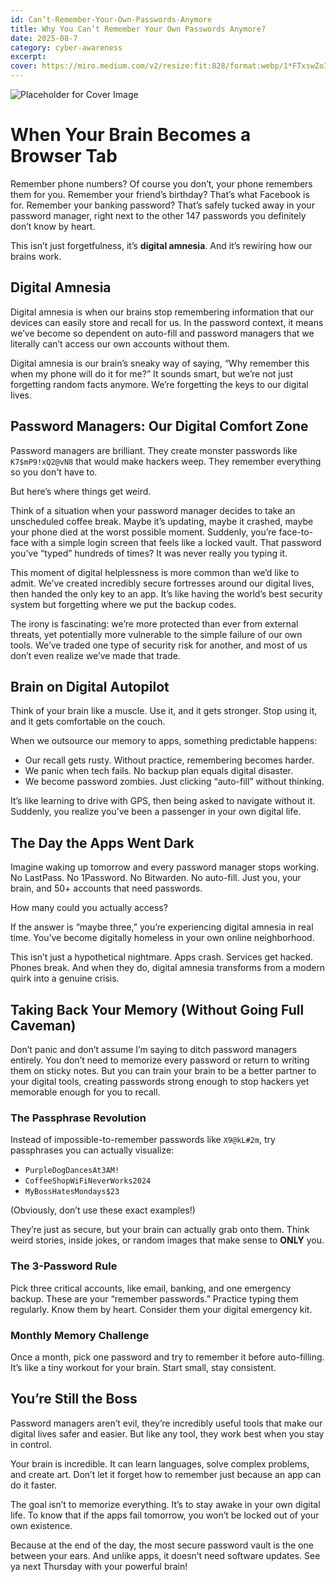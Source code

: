 ```yaml
---
id: Can’t-Remember-Your-Own-Passwords-Anymore
title: Why You Can’t Remember Your Own Passwords Anymore?
date: 2025-08-7
category: cyber-awareness
excerpt: 
cover: https://miro.medium.com/v2/resize:fit:828/format:webp/1*FTxswZoIwHa84ySXB602gw.png
---
```

![Placeholder for Cover Image](https://miro.medium.com/v2/resize:fit:828/format:webp/1*FTxswZoIwHa84ySXB602gw.png)

# When Your Brain Becomes a Browser Tab

Remember phone numbers? Of course you don’t, your phone remembers them for you. Remember your friend’s birthday? That’s what Facebook is for. Remember your banking password? That’s safely tucked away in your password manager, right next to the other 147 passwords you definitely don’t know by heart.

This isn’t just forgetfulness, it’s **digital amnesia**. And it’s rewiring how our brains work.

## Digital Amnesia

Digital amnesia is when our brains stop remembering information that our devices can easily store and recall for us. In the password context, it means we’ve become so dependent on auto-fill and password managers that we literally can’t access our own accounts without them.

Digital amnesia is our brain’s sneaky way of saying, “Why remember this when my phone will do it for me?” It sounds smart, but we’re not just forgetting random facts anymore. We’re forgetting the keys to our digital lives.

## Password Managers: Our Digital Comfort Zone

Password managers are brilliant. They create monster passwords like `K7$mP9!xQ2@vN8` that would make hackers weep. They remember everything so you don't have to.

But here’s where things get weird.

Think of a situation when your password manager decides to take an unscheduled coffee break. Maybe it’s updating, maybe it crashed, maybe your phone died at the worst possible moment. Suddenly, you’re face-to-face with a simple login screen that feels like a locked vault. That password you’ve “typed” hundreds of times? It was never really you typing it.

This moment of digital helplessness is more common than we’d like to admit. We’ve created incredibly secure fortresses around our digital lives, then handed the only key to an app. It’s like having the world’s best security system but forgetting where we put the backup codes.

The irony is fascinating: we’re more protected than ever from external threats, yet potentially more vulnerable to the simple failure of our own tools. We’ve traded one type of security risk for another, and most of us don’t even realize we’ve made that trade.

## Brain on Digital Autopilot

Think of your brain like a muscle. Use it, and it gets stronger. Stop using it, and it gets comfortable on the couch.

When we outsource our memory to apps, something predictable happens:

* Our recall gets rusty. Without practice, remembering becomes harder.
* We panic when tech fails. No backup plan equals digital disaster.
* We become password zombies. Just clicking “auto-fill” without thinking.

It’s like learning to drive with GPS, then being asked to navigate without it. Suddenly, you realize you’ve been a passenger in your own digital life.

## The Day the Apps Went Dark

Imagine waking up tomorrow and every password manager stops working. No LastPass. No 1Password. No Bitwarden. No auto-fill. Just you, your brain, and 50+ accounts that need passwords.

How many could you actually access?

If the answer is “maybe three,” you’re experiencing digital amnesia in real time. You’ve become digitally homeless in your own online neighborhood.

This isn’t just a hypothetical nightmare. Apps crash. Services get hacked. Phones break. And when they do, digital amnesia transforms from a modern quirk into a genuine crisis.

## Taking Back Your Memory (Without Going Full Caveman)

Don’t panic and don’t assume I’m saying to ditch password managers entirely. You don’t need to memorize every password or return to writing them on sticky notes. But you can train your brain to be a better partner to your digital tools, creating passwords strong enough to stop hackers yet memorable enough for you to recall.

### The Passphrase Revolution

Instead of impossible-to-remember passwords like `X9@kL#2m`, try passphrases you can actually visualize:

* `PurpleDogDancesAt3AM!`
* `CoffeeShopWiFiNeverWorks2024`
* `MyBossHatesMondays$23`

(Obviously, don’t use these exact examples!)

They’re just as secure, but your brain can actually grab onto them. Think weird stories, inside jokes, or random images that make sense to **ONLY** you.

### The 3-Password Rule

Pick three critical accounts, like email, banking, and one emergency backup. These are your “remember passwords.” Practice typing them regularly. Know them by heart. Consider them your digital emergency kit.

### Monthly Memory Challenge

Once a month, pick one password and try to remember it before auto-filling. It’s like a tiny workout for your brain. Start small, stay consistent.

## You’re Still the Boss

Password managers aren’t evil, they’re incredibly useful tools that make our digital lives safer and easier. But like any tool, they work best when you stay in control.

Your brain is incredible. It can learn languages, solve complex problems, and create art. Don’t let it forget how to remember just because an app can do it faster.

The goal isn’t to memorize everything. It’s to stay awake in your own digital life. To know that if the apps fail tomorrow, you won’t be locked out of your own existence.

Because at the end of the day, the most secure password vault is the one between your ears. And unlike apps, it doesn’t need software updates. See ya next Thursday with your powerful brain!